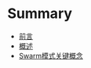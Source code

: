 # Summary

* [前言](README.md)
* [概述](chapter1.md)
* [Swarm模式关键概念](swarmmo-shi-guan-jian-gai-nian.md)


